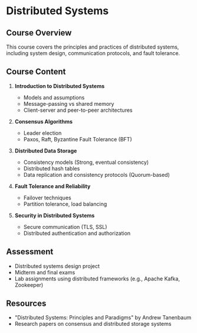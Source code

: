 # Distributed Systems

## Course Overview
This course covers the principles and practices of distributed systems, including system design, communication protocols, and fault tolerance.

## Course Content
1. **Introduction to Distributed Systems**
   - Models and assumptions
   - Message-passing vs shared memory
   - Client-server and peer-to-peer architectures

2. **Consensus Algorithms**
   - Leader election
   - Paxos, Raft, Byzantine Fault Tolerance (BFT)

3. **Distributed Data Storage**
   - Consistency models (Strong, eventual consistency)
   - Distributed hash tables
   - Data replication and consistency protocols (Quorum-based)

4. **Fault Tolerance and Reliability**
   - Failover techniques
   - Partition tolerance, load balancing

5. **Security in Distributed Systems**
   - Secure communication (TLS, SSL)
   - Distributed authentication and authorization
   
## Assessment
- Distributed systems design project
- Midterm and final exams
- Lab assignments using distributed frameworks (e.g., Apache Kafka, Zookeeper)

## Resources
- "Distributed Systems: Principles and Paradigms" by Andrew Tanenbaum
- Research papers on consensus and distributed storage systems
